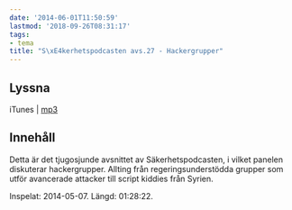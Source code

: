 ```yaml
---
date: '2014-06-01T11:50:59'
lastmod: '2018-09-26T08:31:17'
tags:
- tema
title: "S\xE4kerhetspodcasten avs.27 - Hackergrupper"
---
```

## Lyssna

iTunes \| [mp3](http://traffic.libsyn.com/sakerhetspodcasten/SkerhetspodcastenHackerGroups20140507-MIX1.mp3)

## Innehåll

Detta är det tjugosjunde avsnittet av Säkerhetspodcasten, i vilket panelen diskuterar
hackergrupper. Allting från regeringsunderstödda grupper som utför avancerade attacker
till script kiddies från Syrien.

Inspelat: 2014-05-07. Längd: 01:28:22.
